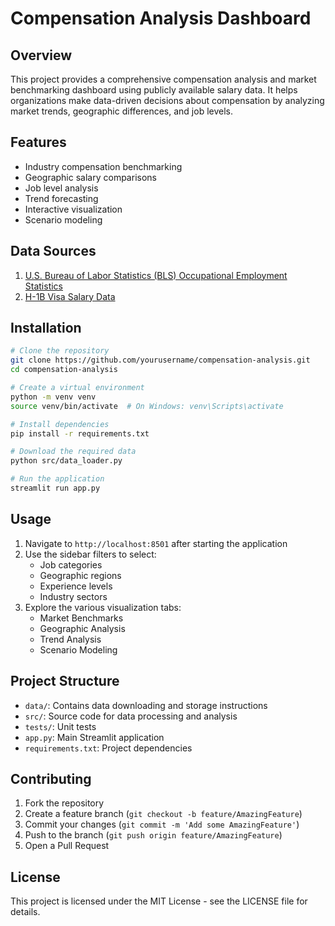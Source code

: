 # Compensation Analysis Dashboard

## Overview
This project provides a comprehensive compensation analysis and market benchmarking dashboard using publicly available salary data. It helps organizations make data-driven decisions about compensation by analyzing market trends, geographic differences, and job levels.

## Features
- Industry compensation benchmarking
- Geographic salary comparisons
- Job level analysis
- Trend forecasting
- Interactive visualization
- Scenario modeling

## Data Sources
1. [U.S. Bureau of Labor Statistics (BLS) Occupational Employment Statistics](https://www.bls.gov/oes/tables.htm)
2. [H-1B Visa Salary Data](https://www.dol.gov/agencies/eta/foreign-labor/performance)

## Installation

```bash
# Clone the repository
git clone https://github.com/yourusername/compensation-analysis.git
cd compensation-analysis

# Create a virtual environment
python -m venv venv
source venv/bin/activate  # On Windows: venv\Scripts\activate

# Install dependencies
pip install -r requirements.txt

# Download the required data
python src/data_loader.py

# Run the application
streamlit run app.py
```

## Usage
1. Navigate to `http://localhost:8501` after starting the application
2. Use the sidebar filters to select:
   - Job categories
   - Geographic regions
   - Experience levels
   - Industry sectors
3. Explore the various visualization tabs:
   - Market Benchmarks
   - Geographic Analysis
   - Trend Analysis
   - Scenario Modeling

## Project Structure
- `data/`: Contains data downloading and storage instructions
- `src/`: Source code for data processing and analysis
- `tests/`: Unit tests
- `app.py`: Main Streamlit application
- `requirements.txt`: Project dependencies

## Contributing
1. Fork the repository
2. Create a feature branch (`git checkout -b feature/AmazingFeature`)
3. Commit your changes (`git commit -m 'Add some AmazingFeature'`)
4. Push to the branch (`git push origin feature/AmazingFeature`)
5. Open a Pull Request

## License
This project is licensed under the MIT License - see the LICENSE file for details.
